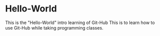 # Hello-World
This is the "Hello-World" intro learning of Git-Hub
This is to learn how to use Git-Hub while taking programming classes.

